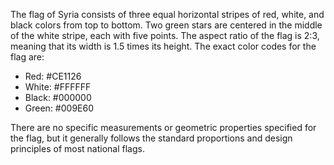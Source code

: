 The flag of Syria consists of three equal horizontal stripes of red, white, and black colors from top to bottom. Two green stars are centered in the middle of the white stripe, each with five points. The aspect ratio of the flag is 2:3, meaning that its width is 1.5 times its height. The exact color codes for the flag are:

- Red: #CE1126
- White: #FFFFFF
- Black: #000000
- Green: #009E60

There are no specific measurements or geometric properties specified for the flag, but it generally follows the standard proportions and design principles of most national flags.